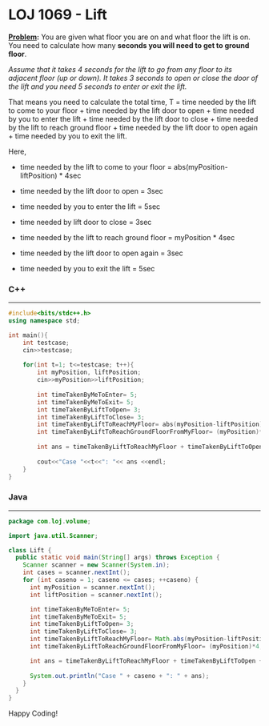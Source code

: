 # LOJ 1069 - Lift

**[Problem](http://lightoj.com/volume_showproblem.php?problem=1069):** You are given what floor you are on and what floor the lift is on. You need to calculate how many **seconds you will need to get to ground floor**.

_Assume that it takes 4 seconds for the lift to go from any floor to its adjacent floor (up or down). It takes 3 seconds to open or close the door of the lift and you need 5 seconds to enter or exit the lift._

That means you need to calculate the total time, T = time needed by the lift to come to your floor + time needed by the lift door to open + time needed by you to enter the lift  + time needed by the lift door to close + time needed by the lift to reach ground floor + time needed by the lift door to open again + time needed by you to exit the lift.

Here, 
- time needed by the lift to come to your floor = abs(myPosition-liftPosition) * 4sec

- time needed by the lift door to open = 3sec

- time needed by you to enter the lift = 5sec

-  time needed by lift door to close = 3sec

-  time needed by the lift to reach ground floor = myPosition * 4sec

- time needed by the lift door to open again = 3sec

- time needed by you to exit the lift = 5sec



### C++
-----
```c++
#include<bits/stdc++.h>
using namespace std;

int main(){
    int testcase; 
    cin>>testcase;
    
    for(int t=1; t<=testcase; t++){
        int myPosition, liftPosition;
        cin>>myPosition>>liftPosition;
      
        int timeTakenByMeToEnter= 5;
        int timeTakenByMeToExit= 5;
        int timeTakenByLiftToOpen= 3;
        int timeTakenByLiftToClose= 3;
        int timeTakenByLiftToReachMyFloor= abs(myPosition-liftPosition)*4; // If lift was on floor 7 and I was on floor 2, number of floors passed by the lift would be (2-7)=-6. But number of floors cannot be negative. To avoid the minus sign, we used the abs() function. As the lift takes 4 seconds to reach the adjacent floor, we multiply by 4.
        int timeTakenByLiftToReachGroundFloorFromMyFloor= (myPosition)*4; //Lift takes 4 seconds to go from one floor to the next floor. That's why we multiply by 4.
        
        int ans = timeTakenByLiftToReachMyFloor + timeTakenByLiftToOpen + timeTakenByMeToEnter + timeTakenByLiftToClose + timeTakenByLiftToReachGroundFloorFromMyFloor + timeTakenByLiftToOpen + timeTakenByMeToExit;
        
        cout<<"Case "<<t<<": "<< ans <<endl;
    }
}
```

### Java
-----
```java
package com.loj.volume;

import java.util.Scanner;

class Lift {
  public static void main(String[] args) throws Exception {
    Scanner scanner = new Scanner(System.in);
    int cases = scanner.nextInt();
    for (int caseno = 1; caseno <= cases; ++caseno) {
      int myPosition = scanner.nextInt();
      int liftPosition = scanner.nextInt();

      int timeTakenByMeToEnter= 5;
      int timeTakenByMeToExit= 5;
      int timeTakenByLiftToOpen= 3;
      int timeTakenByLiftToClose= 3;
      int timeTakenByLiftToReachMyFloor= Math.abs(myPosition-liftPosition)*4; If lift was on floor 7 and I was on floor 2, number of floors passed by the lift would be (2-7)=-6. But number of floors cannot be negative. To avoid the minus sign, we used the abs() function. As the lift takes 4 seconds to reach the adjacent floor, we multiply by 4.
      int timeTakenByLiftToReachGroundFloorFromMyFloor= (myPosition)*4; //Lift takes 4 seconds to go from one floor to the next floor. That's why we multiply by 4.

      int ans = timeTakenByLiftToReachMyFloor + timeTakenByLiftToOpen + timeTakenByMeToEnter + timeTakenByLiftToClose + timeTakenByLiftToReachGroundFloorFromMyFloor + timeTakenByLiftToOpen + timeTakenByMeToExit;
   
      System.out.println("Case " + caseno + ": " + ans);
    }
  }
}
```
Happy Coding!

